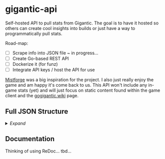 # gigantic-api

Self-hosted API to pull stats from Gigantic. The goal is to have it hosted so others can create cool insights into builds or just have a way to programmatically pull stats.

Road-map:
- [ ] Scrape info into JSON file ~ in progress...
- [ ] Create Go-based REST API
- [ ] Dockerize it (for funz)
- [ ] Integrate API keys / host the API for use

[Mistforge](https://mistforge.net/en-US/news) was a big inspiration for the project. I also just really enjoy the game and am happy it's come back to us. This API won't include any in-game stats (yet) and will just focus on static content found within the game client and the [gogigantic.wiki](https://gogigantic.wiki) page.

## Full JSON Structure
<details>
<summary><i>Expand</i></summary>

heroes[#]
- .id 
- .name 
- .title 
- .description 
- .role 
- .archetype 
- .statsPercentages 
- .abilities
	- .lmb
		- .skillInfo
			- .name 
			- .description 
			- .damage 
			- .effect
			- .range
			- .damageType
			- .cooldown
		- .upgrades
			- .right
				- .t1
					- .name
					- .description
					- .damage
					- .effect
					- .range
				- .t2
					- .name
					- .description
					- .damage
					- .effect
					- .range
			- left
				- .t1
					- .name
					- .description
					- .damage
					- .effect
					- .range
				- .t2
					- .name
					- .description
					- .damage
					- .effect
					- .range
	- .rmb
		- .skillInfo
			- .name 
			- .description 
			- .damage 
			- .effect
			- .range
			- .damageType
			- .cooldown
		- .upgrades
			- .right
				- .t1
					- .name
					- .description
					- .damage
					- .effect
					- .range
				- .t2
					- .name
					- .description
					- .damage
					- .effect
					- .range
			- left
				- .t1
					- .name
					- .description
					- .damage
					- .effect
					- .range
				- .t2
					- .name
					- .description
					- .damage
					- .effect
					- .range
	- .q
		- .skillInfo
			- .name 
			- .description 
			- .damage 
			- .effect
			- .range
			- .damageType
			- .cooldown
		- .upgrades
			- .right
				- .t1
					- .name
					- .description
					- .damage
					- .effect
					- .range
				- .t2
					- .name
					- .description
					- .damage
					- .effect
					- .range
			- left
				- .t1
					- .name
					- .description
					- .damage
					- .effect
					- .range
				- .t2
					- .name
					- .description
					- .damage
					- .effect
					- .range
	- .e
		- .skillInfo
			- .name 
			- .description 
			- .damage 
			- .effect
			- .range
			- .damageType
			- .cooldown
		- .upgrades
			- .right
				- .t1
					- .name
					- .description
					- .damage
					- .effect
					- .range
				- .t2
					- .name
					- .description
					- .damage
					- .effect
					- .range
			- left
				- .t1
					- .name
					- .description
					- .damage
					- .effect
					- .range
				- .t2
					- .name
					- .description
					- .damage
					- .effect
					- .range
	- .focus
		- .skillInfo
			- .name
			- .description
			- .damage
			- .effect
			- .range
			- .damageType
			- .cooldown
		- .upgrades
			- .right
				- .t1
					- .name
					- .description
					- .damage
					- .effect
					- .range
				- .t2
					- .name
					- .description
					- .damage
					- .effect
					- .range
			- .left
				- .t1
					- .name
					- .description
					- .damage
					- .effect
					- .range
				- .t2
					- .name
					- .description
					- .damage
					- .effect
					- .range
	- .talents
		- .name
		- .ability
		- .description
		- .clash
		- .effect
		- .range
</details>

## Documentation

Thinking of using ReDoc... tbd...
